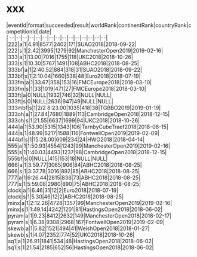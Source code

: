 # xxx


|eventId|format|succeeded|result|worldRank|continentRank|countryRank|competitionId|date|  
|	--|--|--|--|--|--|--|--|--|--|--|--|--|--|--|  
|222|a|1|4.91|8577|2402|171|SUAO2018|2018-09-22|  
|222|s|1|2.42|3995|1279|92|ManchesterOpen2019|2019-02-16|  
|333|a|1|13.00|7016|1755|118|UKC2018|2018-10-26|  
|333|s|1|10.30|5767|1491|108|ABHC2018|2018-08-25|  
|333bf|a|1|2:40.52|884|318|31|SUAO2018|2018-09-22|  
|333bf|s|1|2:10.04|1660|538|48|Euro2018|2018-07-19|  
|333fm|a|1|33.67|358|153|16|FMCEurope2018|2018-03-10|  
|333fm|s|1|33|1019|471|27|FMCEurope2018|2018-03-10|  
|333ft|a|0|NULL|1932|746|32|NULL|NULL|  
|333ft|s|0|NULL|2636|947|49|NULL|NULL|  
|333mbf|s|1|2/2 8:23.00|1035|418|38|TGBBO2019|2019-01-19|  
|333oh|a|1|27.84|7680|1889|113|CambridgeOpen2018|2018-12-15|  
|333oh|s|1|21.55|6637|1699|94|UKC2018|2018-10-26|  
|444|a|1|53.90|5315|1343|106|TarnbyCubeTraef2018|2018-06-15|  
|444|s|1|48.99|6217|1588|116|FontwellOpen2019|2019-02-09|  
|444bf|s|1|15:28.00|609|234|24|HWO2018|2018-04-14|  
|555|a|1|1:50.93|4554|1243|99|ManchesterOpen2019|2019-02-16|  
|555|s|1|1:40.03|4493|1237|98|CambridgeOpen2018|2018-12-15|  
|555bf|s|0|NULL|415|153|18|NULL|NULL|  
|666|a|1|3:59.77|3065|906|84|ABHC2018|2018-08-25|  
|666|s|1|3:37.78|3016|892|85|ABHC2018|2018-08-25|  
|777|a|1|6:26.44|2815|838|73|ABHC2018|2018-08-25|  
|777|s|1|5:59.08|2980|890|75|ABHC2018|2018-08-25|  
|clock|a|1|6.46|31|12|2|Euro2018|2018-07-19|  
|clock|s|1|5.30|46|12|2|ABHC2018|2018-08-25|  
|minx|a|1|2:12.26|4728|1357|99|ManchesterOpen2019|2019-02-16|  
|minx|s|1|1:49.14|4242|1201|81|HastingsOpen2018|2018-06-02|  
|pyram|a|1|9.23|8412|2632|149|ManchesterOpen2018|2018-02-17|  
|pyram|s|1|6.38|9308|2968|167|FontwellOpen2019|2019-02-09|  
|skewb|a|1|5.82|1521|494|41|WelshOpen2018|2018-01-27|  
|skewb|s|1|4.07|2352|774|52|UKC2018|2018-10-26|  
|sq1|a|1|26.91|1841|534|48|HastingsOpen2018|2018-06-02|  
|sq1|s|1|21.54|2185|652|56|HastingsOpen2018|2018-06-02|  
